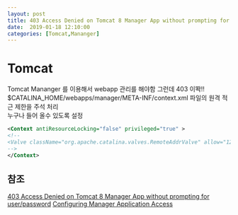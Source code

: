 ```yaml
---
layout: post
title: 403 Access Denied on Tomcat 8 Manager App without prompting for user/password
date:  2019-01-18 12:10:00 
categories: [Tomcat,Mananger]
---
```


# Tomcat 

Tomcat Mananger 를 이용해서 webapp 관리를 해야함 그런데 403 이똭!!  
$CATALINA_HOME/webapps/manager/META-INF/context.xml 파일의 원격 적근 제한을 주석 처리  
누구나 들어 올수 있도록 설정  

```xml
<Context antiResourceLocking="false" privileged="true" >
<!--
<Valve className="org.apache.catalina.valves.RemoteAddrValve" allow="127\.\d+\.\d+\.\d+|::1|0:0:0:0:0:0:0:1" />
-->
</Context>
```

## 참조
[403 Access Denied on Tomcat 8 Manager App without prompting for user/password](https://stackoverflow.com/questions/38551166/403-access-denied-on-tomcat-8-manager-app-without-prompting-for-user-password)
[Configuring Manager Application Access](http://tomcat.apache.org/tomcat-9.0-doc/manager-howto.html#Configuring_Manager_Application_Access)
